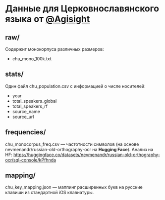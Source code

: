 # Данные для Церковнославянского языка от [@Agisight](https://github.com/agisight)

## raw/
Содержит монокорпуса различных размеров:
- chu_mono_100k.txt

## stats/
Один файл chu_population.csv с информацией о числе носителей:
- year
- total_speakers_global
- total_speakers_rf
- source_name
- source_url

## frequencies/
chu_monocorpus_freq.csv — частотности символов (на основе nevmenandr/russian-old-orthography-ocr на **Hugging Face**). Анализ на HF: https://huggingface.co/datasets/nevmenandr/russian-old-orthography-ocr/sql-console/kPfhnda

## mapping/
chu_key_mapping.json — маппинг расширенных букв на русские клавиши из стандартной iOS клавиатуры.